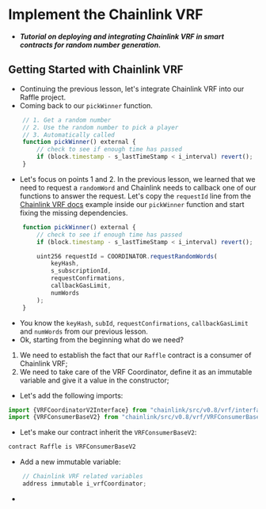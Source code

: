 # Implement the Chainlink VRF
- ***Tutorial on deploying and integrating Chainlink VRF in smart contracts for random number generation.***

## Getting Started with Chainlink VRF
- Continuing the previous lesson, let's integrate Chainlink VRF into our Raffle project.
- Coming back to our `pickWinner` function.

```javascript
    // 1. Get a random number
    // 2. Use the random number to pick a player
    // 3. Automatically called
    function pickWinner() external {
        // check to see if enough time has passed
        if (block.timestamp - s_lastTimeStamp < i_interval) revert();
    }
```

- Let's focus on points 1 and 2. In the previous lesson, we learned that we need to request a `randomWord` and Chainlink needs to callback one of our functions to answer the request. Let's copy the `requestId` line from the [Chainlink VRF docs](https://docs.chain.link/vrf/v2/subscription/examples/get-a-random-number#analyzing-the-contract) example inside our `pickWinner` function and start fixing the missing dependencies.

```javascript
    function pickWinner() external {
        // check to see if enough time has passed
        if (block.timestamp - s_lastTimeStamp < i_interval) revert();

        uint256 requestId = COORDINATOR.requestRandomWords(
            keyHash,
            s_subscriptionId,
            requestConfirmations,
            callbackGasLimit,
            numWords
        );
    }
```

- You know the `keyHash`, `subId`, `requestConfirmations`, `callbackGasLimit` and `numWords` from our previous lesson.
- Ok, starting from the beginning what do we need?
1. We need to establish the fact that our `Raffle` contract is a consumer of Chainlink VRF;
2. We need to take care of the VRF Coordinator, define it as an immutable variable and give it a value in the constructor;

- Let's add the following imports:

```javascript
import {VRFCoordinatorV2Interface} from "chainlink/src/v0.8/vrf/interfaces/VRFCoordinatorV2Interface.sol";
import {VRFConsumerBaseV2} from "chainlink/src/v0.8/vrf/VRFConsumerBaseV2.sol";
```

- Let's make our contract inherit the `VRFConsumerBaseV2`:

```javascript
contract Raffle is VRFConsumerBaseV2
```

- Add a new immutable variable:

```javascript
    // Chainlink VRF related variables
    address immutable i_vrfCoordinator;
```

- 